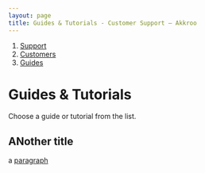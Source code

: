 ```yaml
---
layout: page
title: Guides & Tutorials - Customer Support – Akkroo
---
```


<ol itemprop="breadcrumb">
<li><a href="/">Support</a></li>
<li><a href="/customers">Customers</a></li>
<li><a href="/customers/guides">Guides</a></li>
</ol>

# Guides & Tutorials

Choose a guide or tutorial from the list.

## ANother title

a [paragraph](http://news.bbc.co.uk)
